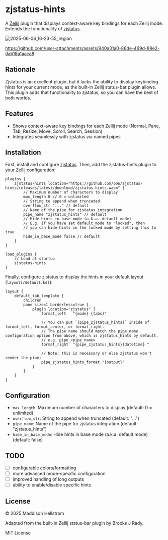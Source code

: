 # zjstatus-hints

A [Zellij](https://github.com/zellij-org/zellij) plugin that displays context-aware key bindings for each Zellij mode. Extends the functionality of [zjstatus](https://github.com/dj95/zjstatus).

![2025-06-06_16-23-55_region](https://github.com/user-attachments/assets/cfb93423-f37c-410a-aca9-a49290312d0e)

https://github.com/user-attachments/assets/940a31a0-86de-469d-89e2-dab18a1aaca8

## Rationale

Zjstatus is an excellent plugin, but it lacks the ability to display keybinding hints for your current mode, as the built-in Zellij status-bar plugin allows. This plugin adds that functionality to zjstatus, so you can have the best of both worlds.

## Features

- Shows context-aware key bindings for each Zellij mode (Normal, Pane, Tab, Resize, Move, Scroll, Search, Session)
- Integrates seamlessly with zjstatus via named pipes

## Installation

First, install and configure [zjstatus](https://github.com/dj95/zjstatus). Then, add the zjstatus-hints plugin to your Zellij configuration:

```kdl
plugins {
    zjstatus-hints location="https://github.com/b0o/zjstatus-hints/releases/latest/download/zjstatus-hints.wasm" {
        // Maximum number of characters to display
        max_length 0 // 0 = unlimited
        // String to append when truncated
        overflow_str "..." // default
        // Name of the pipe for zjstatus integration
        pipe_name "zjstatus_hints" // default
        // Hide hints in base mode (a.k.a. default mode)
        // E.g. if you have set default_mode to "locked", then
        // you can hide hints in the locked mode by setting this to true
        hide_in_base_mode false // default
    }
}

load_plugins {
    // Load at startup
    zjstatus-hints
}
```

Finally, configure zjstatus to display the hints in your default layout (`layouts/default.kdl`):

```kdl
layout {
    default_tab_template {
        children
        pane size=1 borderless=true {
            plugin location="zjstatus" {
                format_left   "{mode} {tabs}"

                // You can put `{pipe_zjstatus_hints}` inside of format_left, format_center, or format_right.
                // The pipe name should match the pipe_name configuration option from above, which is zjstatus_hints by default.
                // e.g. pipe_<pipe_name>
                format_right  "{pipe_zjstatus_hints}{datetime} " 

                // Note: this is necessary or else zjstatus won't render the pipe:
                pipe_zjstatus_hints_format "{output}"
            }
        }
    }
}
```

## Configuration

- `max_length`: Maximum number of characters to display (default: 0 = unlimited)
- `overflow_str`: String to append when truncated (default: "...")
- `pipe_name`: Name of the pipe for zjstatus integration (default: "zjstatus_hints")
- `hide_in_base_mode`: Hide hints in base mode (a.k.a. default mode) (default: false)

## TODO

- [ ] configurable colors/formatting
- [ ] more advanced mode-specific configuration
- [ ] improved handling of long outputs
- [ ] ability to enable/disable specific hints

## License

&copy; 2025 Maddison Hellstrom

Adapted from the built-in Zellij status-bar plugin by Brooks J Rady.

MIT License
